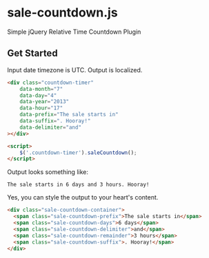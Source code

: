 # sale-countdown.js

Simple jQuery Relative Time Countdown Plugin

## Get Started
Input date timezone is UTC. Output is localized.

```html
<div class="countdown-timer"
	data-month="7"
	data-day="4"
	data-year="2013"
	data-hour="17"
	data-prefix="The sale starts in"
	data-suffix=". Hooray!"
	data-delimiter="and"
></div>

<script>
	$('.countdown-timer').saleCountdown();
</script>
```

Output looks something like:

```
The sale starts in 6 days and 3 hours. Hooray!
```

Yes, you can style the output to your heart's content.

```html
<div class="sale-countdown-container">
  <span class="sale-countdown-prefix">The sale starts in</span>
  <span class="sale-countdown-days">6 days</span>
  <span class="sale-countdown-delimiter">and</span>
  <span class="sale-countdown-remainder">3 hours</span>
  <span class="sale-countdown-suffix">. Hooray!</span>
</div>
```